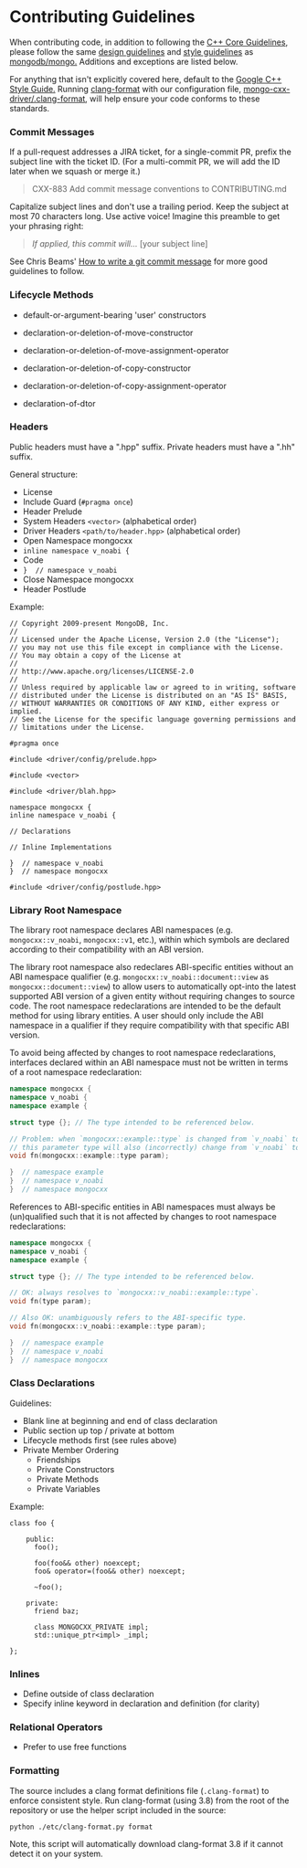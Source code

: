 # Contributing Guidelines

When contributing code, in addition to following the [C++ Core Guidelines](https://github.com/isocpp/CppCoreGuidelines), please follow the same
[design guidelines](https://github.com/mongodb/mongo/wiki/Server-Design-Guidelines)
and [style guidelines](https://github.com/mongodb/mongo/wiki/Style-Guidelines)
as [mongodb/mongo.](https://github.com/mongodb/mongo) Additions and exceptions are listed
below.

For anything that isn't explicitly covered here, default to the
[Google C++ Style Guide.](https://google.github.io/styleguide/cppguide.html#Scoping)
Running [clang-format](https://clang.llvm.org/docs/ClangFormat.html) with our
configuration file,
[mongo-cxx-driver/.clang-format](https://github.com/mongodb/mongo-cxx-driver/blob/master/.clang-format),
will help ensure your code conforms to these standards.

### Commit Messages

If a pull-request addresses a JIRA ticket, for a single-commit PR, prefix
the subject line with the ticket ID. (For a multi-commit PR, we will add
the ID later when we squash or merge it.)

> CXX-883 Add commit message conventions to CONTRIBUTING.md

Capitalize subject lines and don't use a trailing period. Keep the subject
at most 70 characters long. Use active voice! Imagine this preamble to get
your phrasing right:

> _If applied, this commit will..._ [your subject line]

See Chris Beams'
[How to write a git commit message](http://chris.beams.io/posts/git-commit/)
for more good guidelines to follow.

### Lifecycle Methods

- default-or-argument-bearing 'user' constructors

- declaration-or-deletion-of-move-constructor
- declaration-or-deletion-of-move-assignment-operator

- declaration-or-deletion-of-copy-constructor
- declaration-or-deletion-of-copy-assignment-operator

- declaration-of-dtor

### Headers

Public headers must have a ".hpp" suffix. Private headers must have a ".hh"
suffix.

General structure:

- License
- Include Guard (`#pragma once`)
- Header Prelude
- System Headers `<vector>` (alphabetical order)
- Driver Headers `<path/to/header.hpp>` (alphabetical order)
- Open Namespace mongocxx
- `inline namespace v_noabi {`
- Code
- `}  // namespace v_noabi`
- Close Namespace mongocxx
- Header Postlude

Example:

```{.cpp}
// Copyright 2009-present MongoDB, Inc.
//
// Licensed under the Apache License, Version 2.0 (the "License");
// you may not use this file except in compliance with the License.
// You may obtain a copy of the License at
//
// http://www.apache.org/licenses/LICENSE-2.0
//
// Unless required by applicable law or agreed to in writing, software
// distributed under the License is distributed on an "AS IS" BASIS,
// WITHOUT WARRANTIES OR CONDITIONS OF ANY KIND, either express or implied.
// See the License for the specific language governing permissions and
// limitations under the License.

#pragma once

#include <driver/config/prelude.hpp>

#include <vector>

#include <driver/blah.hpp>

namespace mongocxx {
inline namespace v_noabi {

// Declarations

// Inline Implementations

}  // namespace v_noabi
}  // namespace mongocxx

#include <driver/config/postlude.hpp>
```

### Library Root Namespace

The library root namespace declares ABI namespaces (e.g. `mongocxx::v_noabi`, `mongocxx::v1`, etc.), within which symbols are declared according to their compatibility with an ABI version.

The library root namespace also redeclares ABI-specific entities without an ABI namespace qualifier (e.g. `mongocxx::v_noabi::document::view` as `mongocxx::document::view`) to allow users to automatically opt-into the latest supported ABI version of a given entity without requiring changes to source code. The root namespace redeclarations are intended to be the default method for using library entities. A user should only include the ABI namespace in a qualifier if they require compatibility with that specific ABI version.

To avoid being affected by changes to root namespace redeclarations, interfaces declared within an ABI namespace must not be written in terms of a root namespace redeclaration:

```cpp
namespace mongocxx {
namespace v_noabi {
namespace example {

struct type {}; // The type intended to be referenced below.

// Problem: when `mongocxx::example::type` is changed from `v_noabi` to `v1`,
// this parameter type will also (incorrectly) change from `v_noabi` to `v1`.
void fn(mongocxx::example::type param);

}  // namespace example
}  // namespace v_noabi
}  // namespace mongocxx
```

References to ABI-specific entities in ABI namespaces must always be (un)qualified such that it is not affected by changes to root namespace redeclarations:

```cpp
namespace mongocxx {
namespace v_noabi {
namespace example {

struct type {}; // The type intended to be referenced below.

// OK: always resolves to `mongocxx::v_noabi::example::type`.
void fn(type param);

// Also OK: unambiguously refers to the ABI-specific type.
void fn(mongocxx::v_noabi::example::type param);

}  // namespace example
}  // namespace v_noabi
}  // namespace mongocxx
```

### Class Declarations

Guidelines:

- Blank line at beginning and end of class declaration
- Public section up top / private at bottom
- Lifecycle methods first (see rules above)
- Private Member Ordering
  - Friendships
  - Private Constructors
  - Private Methods
  - Private Variables

Example:

```{.cpp}
class foo {

    public:
      foo();

      foo(foo&& other) noexcept;
      foo& operator=(foo&& other) noexcept;

      ~foo();

    private:
      friend baz;

      class MONGOCXX_PRIVATE impl;
      std::unique_ptr<impl> _impl;

};
```

### Inlines

- Define outside of class declaration
- Specify inline keyword in declaration and definition (for clarity)

### Relational Operators

- Prefer to use free functions

### Formatting

The source includes a clang format definitions file (`.clang-format`) to enforce consistent style. Run clang-format (using 3.8) from the root of the repository or use the helper script included in the source:

```
python ./etc/clang-format.py format
```

Note, this script will automatically download clang-format 3.8 if it cannot detect it on your system.
